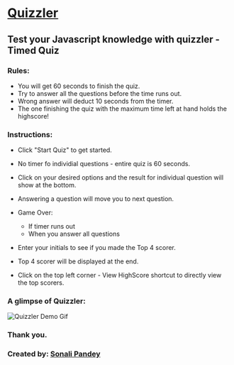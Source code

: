 # [Quizzler]( https://sonali-pandey.github.io/Quizzler/)

## Test your Javascript knowledge with quizzler - Timed Quiz

### Rules:

* You will get 60 seconds to finish the quiz.
* Try to answer all the questions before the time runs out.
* Wrong answer will deduct 10 seconds from the timer.
* The one finishing the quiz with the maximum time left at hand holds the highscore!

### Instructions:

* Click "Start Quiz" to get started.
* No timer fo individial questions - entire quiz is 60 seconds.
* Click on your desired options and the result for individual question will show at the bottom.
* Answering a question will move you to next question.
* Game Over: 
  * If timer runs out
  * When you answer all questions
* Enter your initials to see if you made the Top 4 scorer.
* Top 4 scorer will be displayed at the end.

* Click on the top left corner - View HighScore shortcut to directly view the top scorers.

### A glimpse of Quizzler:

![Quizzler Demo Gif](./assets/images/Quizzler.gif)

### Thank you.
### Created by: [Sonali Pandey](github.com/sonali-pandey)

